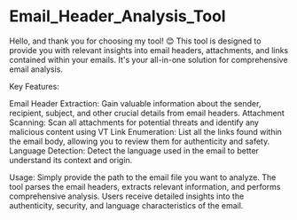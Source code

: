 # Email_Header_Analysis_Tool
Hello, and thank you for choosing my tool! 😊 This tool is designed to provide you with relevant insights into email headers, attachments, and links contained within your emails. It's your all-in-one solution for comprehensive email analysis.

Key Features:

Email Header Extraction: Gain valuable information about the sender, recipient, subject, and other crucial details from email headers.
Attachment Scanning: Scan all attachments for potential threats and identify any malicious content using VT
Link Enumeration: List all the links found within the email body, allowing you to review them for authenticity and safety.
Language Detection: Detect the language used in the email to better understand its context and origin.

Usage:
Simply provide the path to the email file you want to analyze.
The tool parses the email headers, extracts relevant information, and performs comprehensive analysis.
Users receive detailed insights into the authenticity, security, and language characteristics of the email.
